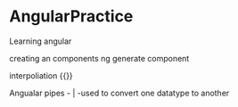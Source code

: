 # AngularPractice

Learning angular 

creating an components ng generate component <component name>

interpoliation {{}}

Angualar pipes - | -used to convert one datatype to another



